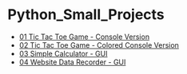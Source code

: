 # Python_Small_Projects

- [01 Tic Tac Toe Game - Console Version](https://github.com/bopzen/Python_Small_Projects/tree/main/01%20Tic%20Tac%20Toe%20Game%20-%20Console%20Version)
- [02 Tic Tac Toe Game - Colored Console Version](https://github.com/bopzen/Python_Small_Projects/tree/main/02%20Tic%20Tac%20Toe%20Game%20-%20Colored%20Console%20Version)
- [03 Simple Calculator - GUI](https://github.com/bopzen/Python_Small_Projects/tree/main/03%20Simple%20Calculator%20-%20GUI)
- [04 Website Data Recorder - GUI](https://github.com/bopzen/Python_Small_Projects/tree/main/04%20Website%20Data%20Recorder%20-%20GUI)
